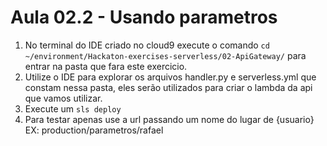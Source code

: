 # Aula 02.2 - Usando parametros

1. No terminal do IDE criado no cloud9 execute o comando `cd ~/environment/Hackaton-exercises-serverless/02-ApiGateway/` para entrar na pasta que fara este exercicio.
2. Utilize o IDE para explorar os arquivos handler.py e serverless.yml que constam nessa pasta, eles serão utilizados para criar o lambda da api que vamos utilizar.
3. Execute um `sls deploy`
4. Para testar apenas use a url passando um nome do lugar de {usuario} EX: production/parametros/rafael